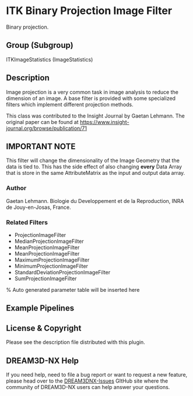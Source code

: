 # ITK Binary Projection Image Filter

Binary projection.

## Group (Subgroup)

ITKImageStatistics (ImageStatistics)

## Description

Image projection is a very common task in image analysis to reduce the dimension of an image. A base
filter is provided with some specialized filters which implement different projection methods.

This class was contributed to the Insight Journal by Gaetan Lehmann. The original paper can be found at <https://www.insight-journal.org/browse/publication/71>

## IMPORTANT NOTE

This filter will change the dimensionality of the Image Geometry that the data is tied to. This has the side effect of also
changing **every** Data Array that is store in the same AttributeMatrix as the input and output data array.

### Author

 Gaetan Lehmann. Biologie du Developpement et de la Reproduction, INRA de Jouy-en-Josas, France.

### Related Filters

- ProjectionImageFilter
- MedianProjectionImageFilter
- MeanProjectionImageFilter
- MeanProjectionImageFilter
- MaximumProjectionImageFilter
- MinimumProjectionImageFilter
- StandardDeviationProjectionImageFilter
- SumProjectionImageFilter

% Auto generated parameter table will be inserted here

## Example Pipelines

## License & Copyright

Please see the description file distributed with this plugin.

## DREAM3D-NX Help

If you need help, need to file a bug report or want to request a new feature, please head over to the [DREAM3DNX-Issues](https://github.com/BlueQuartzSoftware/DREAM3DNX-Issues/discussions) GItHub site where the community of DREAM3D-NX users can help answer your questions.
